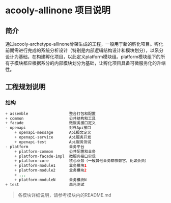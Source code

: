 acooly-allinone 项目说明
====

## 简介

通过acooly-archetype-allinone骨架生成的工程，一般用于新的孵化项目。孵化前期需进行完成的系统分析设计（特别是内部逻辑结构设计和模块划分），以系分设计为基础，在构建孵化项目，以此定义platform模块组。platform模块组下的所有子模块都应根据系分的内部模块划分为基础，让孵化项目具备可微服务化的升缩性。

## 工程规划说明

### 结构

```java
+ assemble                  整合打包和配置
+ common                    公共结构和工具
+ facade                    微服务接口定义
- openapi                   对外Api接口
    + openapi-message       Api报文定义
    + openapi-service       Api服务开发
    + openapi-test          Api服务测试
- platform                  业务平台
    + platform-common       公共配置和业务
    + platform-facade-impl  微服务接口实现
    + platform-core         核心业务（一般其他业务都依赖它，比如会员）
    + platform-module1      业务模块1
    + platform-module2      业务模块2
    + ...
    + platform-moduleN      业务模块N
+ test                      单元测试
```

>各模块详细说明，请参考模块内的README.md